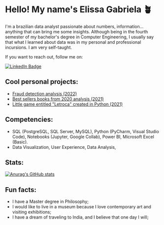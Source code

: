 # **Hello! My name's Elissa Gabriela 🪴**
I'm a brazilian data analyst passionate about numbers, information... anything that can bring me some insights. Although being in the fourth semester of my bachelor's degree in Computer Engineering, I usually say that what I learned about data was in my personal and professional incursions. I am very self-taught.

If you want to reach out, follow me on:
<div id="badges">
  <a href="https://www.linkedin.com/in/elissagabriela/">
    <img src="https://img.shields.io/badge/LinkedIn-blue?style=for-the-badge&logo=linkedin&logoColor=white" alt="LinkedIn Badge"/>
  </a>



## **Cool personal projects:**
- [Fraud detection analysis (2022)](https://github.com/galadriel2486/fraud_detection_online_transactions/blob/main/DataGirlsOnboardingProject.ipynb)
- [Best sellers books from 2020 analysis (2021)](https://github.com/galadriel2486/top_books_project/blob/main/Livros_projeto.ipynb)
- [Little game entitled "Letroca" created in Python (2021)](https://github.com/galadriel2486/letroca)

## **Competencies:**
- SQL (PostgreSQL, SQL Server, MySQL), Python (PyCharm, Visual Studio Code), Notebooks (Jupyter, Google Collab), Power BI, Microsoft Excel (Basic).
- Data Visualization, User Experience, Data Analysis, 

## **Stats:**

[![Anurag's GitHub stats](https://github-readme-stats.vercel.app/api?username=galadriel2486&hide=contribs,prs&theme=dracula)](https://github.com/galadriel2486/github-readme-stats)

## **Fun facts:**
- I have a Master degree in Philosophy;
- I would like to live in a museum because I love contemporary art and visiting exhibitions;
- I have a dream of traveling to India, and I believe that one day I will;

